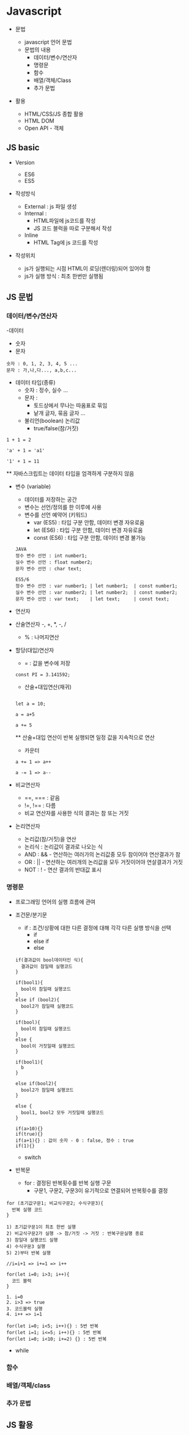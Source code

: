 # Javascript

- 문법
  - javascript 언어 문법
  - 문법의 내용
    - 데이터/변수/연산자
    - 명령문
    - 함수
    - 배열/객체/Class
    - 추가 문법 

- 활용
  - HTML/CSS/JS 종합 활용
  - HTML DOM
  - Open API - 객체


## JS basic

- Version
  - ES6
  - ES5

- 작성방식
  - External : js 파일 생성
  - Internal : 
    - HTML파일에 js코드를 작성
    - JS 코드 블럭을 따로 구분해서 작성
  - Inline 
    - HTML Tag에 js 코드를 작성

- 작성위치
  - js가 실행되는 시점 HTML이 로딩(렌더링)되어 있어야 함
  - js가 실행 방식 : 최초 한번만 실행됨 

## JS 문법

### 데이터/변수/연산자

-데이터
  - 숫자
  - 문자
```
숫자 : 0, 1, 2, 3, 4, 5 ...
문자 : 가,나,다..., a,b,c...
```

- 데이터 타입(종류)
  - 숫자 : 정수, 실수 ...
  - 문자 : 
    - 토드상에서 무나는 따옴표로 묶임
    - 낱개 글자, 묶음 글자 ...
  - 불리언(boolean) 논리값
    - true/false(참/거짓)
```
1 + 1 = 2

'a' + 1 = 'a1'

'1' + 1 = 11
```
** 자바스크립트는 데이터 타입을 엄격하게 구분하지 않음

- 변수 (variable)
  - 데이터를 저장하는 공간
  - 변수는 선언/정의를 한 이루에 사용
  - 변수를 선언 예약어 (키워드)
    - var (ES5) : 타입 구분 안함, 데이터 변경 자유로움
    - let (ES6) : 타입 구분 안함, 데이터 변경 자유로움
    - const (ES6) : 타입 구분 안함, 데이터 변경 불가능

  ```
  JAVA
  정수 변수 선언 : int number1;
  실수 변수 선언 : float number2;
  문자 변수 선언 : char text;

  ES5/6
  정수 변수 선언 : var number1; | let number1;  | const number1;
  실수 변수 선언 : var number2; | let number2;  | const number2;
  문자 변수 선언 : var text;    | let text;     | const text;
  ```

- 연산자

- 산술연산자
  -, +, *, -, /
  - % : 나머지연산

- 할당(대입)연산자
  - = : 값을 변수에 저장
  ```
  const PI = 3.141592;
  ```

  - 산술+대입연산(재귀)
  ```

  let a = 10;

  a = a+5

  a += 5
  ```
  ** 산술+대입 연산이 반복 실행되면 일정 값을 지속적으로 연산


  - 카운터

  ```
  a += 1 => a++

  a -= 1 => a--
  ```

- 비교연산자
  - ==, === : 같음
  - !=, !== : 다름
  - 비교 연산자를 사용한 식의 결과는 참 또는 거짓

- 논리연산자
  - 논리값(참/거짓)을 연산
  - 논리식 : 논리값이 결과로 나오는 식
  - AND : && - 연산하는 여러가의 논리값중 모두 참이어야 연산결과가 참
  - OR : || - 연산하는 여러개의 논리값을 모두 거짓이어야 연살결과가 거짓
  - NOT : ! - 연산 결과의 반대값 표시



### 명령문

- 프로그래밍 언어의 실행 흐름에 관여
- 조건문/분기문
  - if : 조건/상황에 대한 다른 결정에 대해 각각 다른 실행 방식을 선택
    - if 
    - else if
    - else
  ```
  if(결과값이 bool데이터인 식){
    결과값이 참일때 실행코드
  }

  if(bool1){
    bool이 참일때 실행코드
  } 
  else if (bool2){
    bool2가 참일때 실행코드
  }

  if(bool){
    bool이 참일때 실행코드
  }
  else {
    bool이 거짓일때 실행코드
  }

  if(bool1){
    b
  }

  else if(bool2){
    bool2가 참일때 실행코드
  }

  else {
    bool1, bool2 모두 거짓일때 실행코드
  }
  ```
  ```
  if(a>10){}
  if(true){}
  if(a+1){} : 값이 숫자 - 0 : false, 정수 : true
  if(1){}
  ```
  - switch

- 반복문
  - for : 결정된 반복횟수를 반복 실행 구문
    - 구문1, 구문2, 구문3이 유기적으로 연결되어 반복횟수를 결정
```
for (초기값구문1; 비교식구문2; 수식구문3){
  반복 실행 코드
}

1) 초기값구문1이 최초 한번 실행
2) 비교식구문2가 실행 -> 참/거짓 -> 거짓 : 반복구문실행 종료
3) 참일대 실행코드 실행
4) 수식구문3 실행
5) 2)부터 반복 실행
```

```
//i=i+1 => i+=1 => i++

for(let i=0; i>3; i++){
  코드 블럭
}

1. i=0
2. i>3 => true
3. 코드블럭 실행
4. i++ => i=1
```

```
for(let i=0; i<5; i++){} : 5번 반복
for(let i=1; i<=5; i++){} : 5번 반복
for(let i=0; i<10; i+=2) {} : 5번 반복
```

  - while

### 함수

### 배열/객체/class

### 추가 문법

## JS 활용